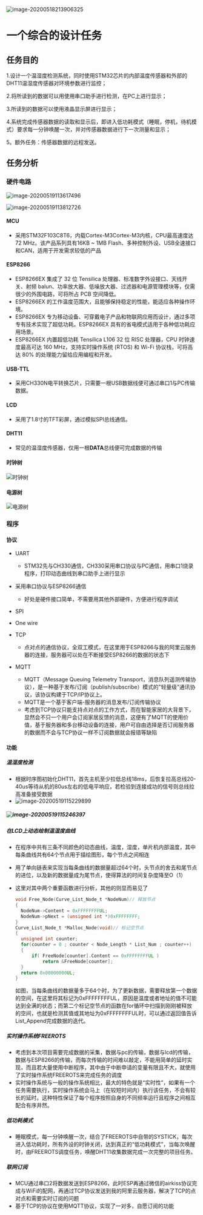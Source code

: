 ![image-20200518213906325](https://raw.githubusercontent.com/Rayassss/Homework/master/Related%20Pic/image-20200518213906325.png)

# 一个综合的设计任务

## 任务目的

1.设计一个温湿度检测系统，同时使用STM32芯片的内部温度传感器和外部的DHT11温湿度传感器对环境参数进行监控；

2.将所读到的数据可以用使用串口助手进行检测，在PC上进行显示；

3.所读到的数据可以使用液晶显示屏进行显示；

4.系统完成传感器数据的读取和显示后，即进入低功耗模式（睡眠，停机，待机模式）要求每一分钟唤醒一次，并对传感器数据进行下一次测量和显示；

5。额外任务：传感器数据的远程发送。

## 任务分析

### 硬件电路

![image-20200519113617496](https://raw.githubusercontent.com/Rayassss/Homework/master/Related%20Pic/image-20200519113617496.png)

![image-20200519113812726](https://raw.githubusercontent.com/Rayassss/Homework/master/Related%20Pic/image-20200519113812726.png)

#### MCU

- 采用STM32F103C8T6，内载Cortex-M3Cortex-M3内核，CPU最高速度达72 MHz。该产品系列具有16KB ~ 1MB Flash、多种控制外设、USB全速接口和CAN，适用于开发需求较低的产品

#### ESP8266

- ESP8266EX 集成了 32 位 Tensilica 处理器、标准数字外设接口、天线开关、射频 balun、功率放大器、低噪放大器、过滤器和电源管理模块等，仅需很少的外围电路，可将所占 PCB 空间降低。
- ESP8266EX 的工作温度范围大，且能够保持稳定的性能，能适应各种操作环境。
- ESP8266EX 专为移动设备、可穿戴电子产品和物联网应用而设计，通过多项专有技术实现了超低功耗。ESP8266EX 具有的省电模式适用于各种低功耗应用场景。
- ESP8266EX 内置超低功耗 Tensilica L106 32 位 RISC 处理器，CPU 时钟速度最高可达 160 MHz，支持实时操作系统 (RTOS) 和 Wi-Fi 协议栈，可将高达 80% 的处理能力留给应用编程和开发。

#### USB-TTL

- 采用CH330N电平转换芯片，只需要一根USB数据线便可通过串口1与PC传输数据。

#### LCD

- 采用了1.8寸的TFT彩屏，通过模拟SPI总线通信。

#### DHT11

- 常见的温湿度传感器，仅用一根**DATA**总线便可完成数据的传输

#### 时钟树

![时钟树](https://raw.githubusercontent.com/Rayassss/Homework/master/Related%20Pic/时钟树.png)

#### 电源树

![电源树](https://raw.githubusercontent.com/Rayassss/Homework/master/Related%20Pic/电源树.jpg)

### 程序

#### 协议

- UART

  - STM32先与CH330通信，CH330采用串口协议与PC通信，用串口1烧录程序，打印动态曲线到串口助手上进行显示
- 采用串口协议与ESP8266通信
  - 好处是硬件接口简单，不需要用其他外部硬件，方便进行程序调试
- SPI

- One wire
- TCP
  - 点对点的通信协议，全双工模式，在这里用于ESP8266与我的阿里云服务器的连接，服务器可以处在不断接受ESP8266的数据的状态下
- MQTT
  - MQTT（Message Queuing Telemetry Transport，消息队列遥测传输协议），是一种基于发布/订阅（publish/subscribe）模式的"轻量级"通讯协议，该协议构建于TCP/IP协议上。
  - MQTT是一个基于客户端-服务器的消息发布/订阅传输协议
  - 考虑到TCP协议只能支持点对点的工作方式，而在智能家居的大背景下，显然会不只一个用户会订阅家居反馈的消息，这便有了MQTT的使用价值，基于服务器和多台移动设备的连接，用户可自由选择是否订阅服务器的数据而不会与TCP协议一样不订阅数据就会报错等缺陷

#### 功能

##### 温湿度检测

- 根据时序图初始化DHT11，首先主机至少拉低总线18ms，后恢复拉高总线20-40us等待从机的80us左右的低电平响应，若检验到连接成功的信号则总线拉高准备接受数据
- ![image-20200519115229899](https://raw.githubusercontent.com/Rayassss/Homework/master/Related%20Pic/image-20200519115229899-1589940589600.png)

##### ![image-20200519115246397](https://raw.githubusercontent.com/Rayassss/Homework/master/Related%20Pic/image-20200519115246397.png)

##### 在LCD上动态绘制温湿度曲线

- 在程序中共有三条不同颜色的动态曲线，温度，湿度，单片机内部温度，其中每条曲线共有64个节点用于描绘图形，每个节点之间相连

- 用了单向链表来实现当每条曲线的数据量超过64个时，头节点的舍去和尾节点的进位，以及新的数据量成为尾节点，使得算法的时间复杂度降至O（1）

- 这里对其中两个重要函数进行分析，其他的则显而易见了

  ```c
  void Free_Node(Curve_List_Node_t *NodeNum)// 释放节点
  {
  	NodeNum->Content = 0xFFFFFFFFUL;
  	NodeNum->pNext = (unsigned int *)0xFFFFFFFF;
  }
  Curve_List_Node_t *Malloc_Node(void)// 标记空节点
  {
  	unsigned int counter;
  	for(counter = 0 ; counter < Node_Length * List_Num ; counter++)
  	{
  		if( FreeNode[counter].Content == 0xFFFFFFFFUL )
  			return &FreeNode[counter];
  	}
  	return 0x00000000UL;
  }
  ```

  如图，当每条曲线的数据量多于64个时，为了更新数据，需要释放第一个数据的空间，在这里将其标记为0xFFFFFFFFUL，原因是温度或者地址的值不可能达到全满的状态；而第二个标记空节点的函数在for循环中扫描到刚刚被释放的空间，也就是检测其值或其地址为0xFFFFFFFFUL时，可以通过返回值告诉List_Append完成数据的迭代。

##### 实时操作系统FREEROTS

- 考虑到本次项目需要完成数据的采集，数据与pc的传输，数据与lcd的传输，数据与ESP8266的传输，而每次传输的时间难以敲定，不能用简单的延时实现，而且若大量使用中断程序，其中由于中断申请的变量有限且不大，就使用了实时操作系统FREEROTS来完成任务的调度
- 实时操作系统与一般的操作系统相比，最大的特色就是“实时性”，如果有一个任务需要执行，实时操作系统会马上（在较短时间内）执行该任务，不会有较长的延时。这种特性保证了每个程序按照自身的不同频率运行且程序之间相互配合有序井然。

##### 低功耗模式

- 睡眠模式，每一分钟唤醒一次，结合了FREEROTS中自带的SYSTICK，每次进入低功耗时，所有外设的时钟关闭，达到真正的“低功耗模式”，当每次唤醒时，由FREEROTS调度任务，唤醒DHT11收集数据完成一次完整的项目任务。

##### 联网订阅

- MCU通过串口2将数据发送到ESP8266，此时ESP再通过微信的airkiss协议完成与WiFi的配网，再通过TCP协议发送到我的阿里云服务器，解决了TCP的点对点和需要实时订阅的问题
- 基于TCP的协议在使用MQTT协议，实现了一对多，自愿订阅的功能



